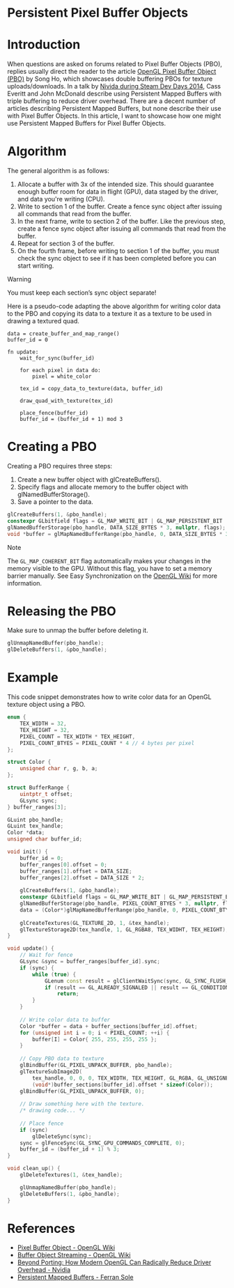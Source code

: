 # Persistent Pixel Buffer Objects

# Introduction

When questions are asked on forums related to Pixel Buffer Objects (PBO), replies usually direct the reader to the article [OpenGL Pixel Buffer Object (PBO)](http://www.songho.ca/opengl/gl_pbo.html) by Song Ho, which showcases double buffering PBOs for texture uploads/downloads. In a talk by [Nivida during Steam Dev Days 2014](https://www.youtube.com/watch?v=-bCeNzgiJ8I), Cass Everitt and John McDonald describe using Persistent Mapped Buffers with triple buffering to reduce driver overhead. There are a decent number of articles describing Persistent Mapped Buffers, but none describe their use with Pixel Buffer Objects. In this article, I want to showcase how one might use Persistent Mapped Buffers for Pixel Buffer Objects.

# Algorithm

The general algorithm is as follows:

1. Allocate a buffer with 3x of the intended size. This should guarantee enough buffer room for data in flight (GPU), data staged by the driver, and data you're writing (CPU).
2. Write to section 1 of the buffer. Create a fence sync object after issuing all commands that read from the buffer.
3. In the next frame, write to section 2 of the buffer. Like the previous step, create a fence sync object after issuing all commands that read from the buffer. 
4. Repeat for section 3 of the buffer.
5. On the fourth frame, before writing to section 1 of the buffer, you must check the sync object to see if it has been completed before you can start writing.

> [!WARNING]
> You must keep each section’s sync object separate!

Here is a pseudo-code adapting the above algorithm for writing color data to the PBO and copying its data to a texture it as a texture to be used in drawing a textured quad.

```
data = create_buffer_and_map_range()
buffer_id = 0

fn update:
    wait_for_sync(buffer_id)
    
    for each pixel in data do:
        pixel = white_color
    
    tex_id = copy_data_to_texture(data, buffer_id)
    
    draw_quad_with_texture(tex_id)
    
    place_fence(buffer_id)
    buffer_id = (buffer_id + 1) mod 3
```

# Creating a PBO

Creating a PBO requires three steps:

1. Create a new buffer object with glCreateBuffers().
2. Specify flags and allocate memory to the buffer object with glNamedBufferStorage().
3. Save a pointer to the data.

```cpp
glCreateBuffers(1, &pbo_handle);
constexpr GLbitfield flags = GL_MAP_WRITE_BIT | GL_MAP_PERSISTENT_BIT | GL_MAP_COHERENT_BIT;
glNamedBufferStorage(pbo_handle, DATA_SIZE_BYTES * 3, nullptr, flags);
void *buffer = glMapNamedBufferRange(pbo_handle, 0, DATA_SIZE_BYTES * 3, flags));
```

> [!NOTE]
> The `GL_MAP_COHERENT_BIT` flag automatically makes your changes in the memory visible to the GPU. Without this flag, you have to set a memory barrier manually. See Easy Synchronization on the [OpenGL Wiki](https://www.khronos.org/opengl/wiki/Buffer_Object#Persistent_mapping) for more information.


# Releasing the PBO

Make sure to unmap the buffer before deleting it.

```cpp
glUnmapNamedBuffer(pbo_handle);
glDeleteBuffers(1, &pbo_handle);
```

# Example

This code snippet demonstrates how to write color data for an OpenGL texture object using a PBO.

```cpp
enum {
    TEX_WIDTH = 32,
    TEX_HEIGHT = 32,
    PIXEL_COUNT = TEX_WIDTH * TEX_HEIGHT,
    PIXEL_COUNT_BTYES = PIXEL_COUNT * 4 // 4 bytes per pixel
};

struct Color {
    unsigned char r, g, b, a;
};

struct BufferRange {
    uintptr_t offset;
    GLsync sync;
} buffer_ranges[3];

GLuint pbo_handle;
GLuint tex_handle;
Color *data;
unsigned char buffer_id;

void init() {
    buffer_id = 0;
    buffer_ranges[0].offset = 0;
    buffer_ranges[1].offset = DATA_SIZE;
    buffer_ranges[2].offset = DATA_SIZE * 2;
    
    glCreateBuffers(1, &pbo_handle);
    constexpr GLbitfield flags = GL_MAP_WRITE_BIT | GL_MAP_PERSISTENT_BIT | GL_MAP_COHERENT_BIT;
    glNamedBufferStorage(pbo_handle, PIXEL_COUNT_BTYES * 3, nullptr, flags);
    data = (Color*)glMapNamedBufferRange(pbo_handle, 0, PIXEL_COUNT_BTYES * 3, flags);
    
    glCreateTextures(GL_TEXTURE_2D, 1, &tex_handle);
    glTextureStorage2D(tex_handle, 1, GL_RGBA8, TEX_WIDHT, TEX_HEIGHT);
}

void update() {
    // Wait for fence
    GLsync &sync = buffer_ranges[buffer_id].sync;
    if (sync) {
        while (true) {
            GLenum const result = glClientWaitSync(sync, GL_SYNC_FLUSH_COMMANDS_BIT, 1);
            if (result == GL_ALREADY_SIGNALED || result == GL_CONDITION_SATISFIED)
                return;
        }
    }
    
    // Write color data to buffer
    Color *buffer = data + buffer_sections[buffer_id].offset;
    for (unsigned int i = 0; i < PIXEL_COUNT; ++i) {
        buffer[I] = Color{ 255, 255, 255, 255 };
    }
    
    // Copy PBO data to texture
    glBindBuffer(GL_PIXEL_UNPACK_BUFFER, pbo_handle);
    glTextureSubImage2D(
        tex_handle, 0, 0, 0, TEX_WIDTH, TEX_HEIGHT, GL_RGBA, GL_UNSIGNED_BYTE,
        (void*)buffer_sections[buffer_id].offset * sizeof(Color));
    glBindBuffer(GL_PIXEL_UNPACK_BUFFER, 0);
    
    // Draw something here with the texture.
    /* drawing code... */
    
    // Place fence
    if (sync)
        glDeleteSync(sync);
    sync = glFenceSync(GL_SYNC_GPU_COMMANDS_COMPLETE, 0);
    buffer_id = (buffer_id + 1) % 3;
}

void clean_up() {
    glDeleteTextures(1, &tex_handle);

    glUnmapNamedBuffer(pbo_handle);
    glDeleteBuffers(1, &pbo_handle);
}
```

# References

- [Pixel Buffer Object - OpenGL Wiki](https://www.khronos.org/opengl/wiki/Pixel_Buffer_Object)
- [Buffer Object Streaming - OpenGL Wiki](https://www.khronos.org/opengl/wiki/Buffer_Object_Streaming)
- [Beyond Porting: How Modern OpenGL Can Radically Reduce Driver Overhead - Nvidia](http://media.steampowered.com/apps/steamdevdays/slides/beyondporting.pdf)
- [Persistent Mapped Buffers - Ferran Sole](https://ferransole.wordpress.com/2014/06/08/persistent-mapped-buffers/)
